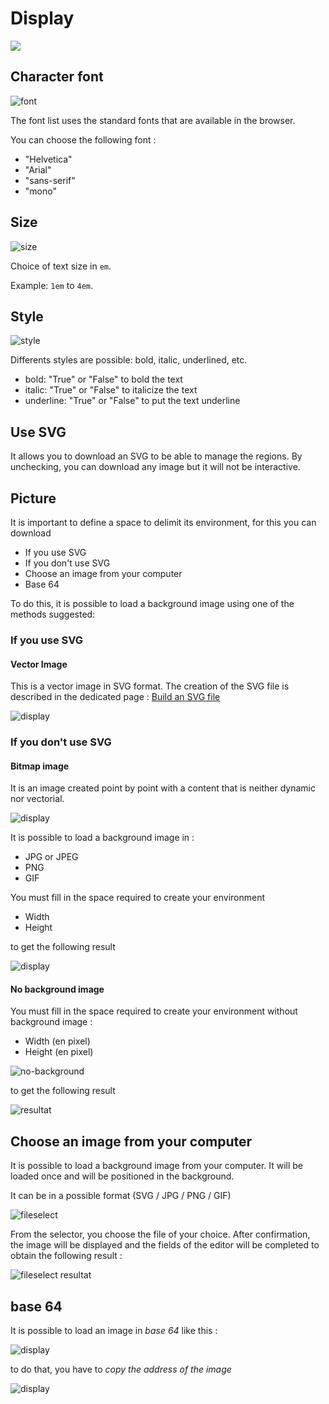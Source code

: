 # Display

[![](../../screenshots/other/Go-back.png)](README.md)

## Character font

![font](../../screenshots/editor/display/font.jpg)

The font list uses the standard fonts that are available in the browser.

You can choose the following font :

- "Helvetica"
- "Arial"
- "sans-serif"
- "mono"

## Size

![size](../../screenshots/editor/display/size.jpg)

Choice of text size in `em`.

Example: `1em` to `4em`.

## Style

![style](../../screenshots/editor/display/style.jpg)

Differents styles are possible: bold, italic, underlined, etc.

- bold: "True" or "False" to bold the text
- italic: "True" or "False" to italicize the text
- underline: "True" or "False" to put the text underline

## Use SVG

It allows you to download an SVG to be able to manage the regions. By unchecking, you can download any image but it will not be interactive.

## Picture

It is important to define a space to delimit its environment, for this you can download

- If you use SVG
- If you don't use SVG
- Choose an image from your computer
- Base 64

To do this, it is possible to load a background image using one of the methods suggested:

### If you use SVG

#### Vector Image

This is a vector image in SVG format. The creation of the SVG file is described in the dedicated page : [Build an SVG file](../appendix/svg.md)

![display](../../screenshots/editor/display/svg-background.jpg)

### If you don't use SVG

#### Bitmap image

It is an image created point by point with a content that is neither dynamic nor vectorial.

![display](../../screenshots/editor/display/jpg-background.jpg)

It is possible to load a background image in :

- JPG or JPEG
- PNG
- GIF

You must fill in the space required to create your environment

- Width
- Height

to get the following result

![display](../../screenshots/editor/display/jpg-resultat.jpg)

#### No background image

You must fill in the space required to create your environment without background image :

- Width (en pixel)
- Height (en pixel)

![no-background](../../screenshots/editor/display/no-background.jpg)

to get the following result

![resultat](../../screenshots/editor/display/no-resultat.jpg)

## Choose an image from your computer

It is possible to load a background image from your computer. It will be loaded once and will be positioned in the background.

It can be in a possible format (SVG / JPG / PNG / GIF)

![fileselect](../../screenshots/editor/display/fileselect.png)

From the selector, you choose the file of your choice. After confirmation, the image will be displayed and the fields of the editor will be completed to obtain the following result :

![fileselect resultat](../../screenshots/editor/display/fileselect-resultat.png)

## base 64

It is possible to load an image in _base 64_ like this :

![display](../../screenshots/editor/display/base64-picture.jpg)

to do that, you have to _copy the address of the image_

![display](../../screenshots/editor/display/base64-capture.jpg)
